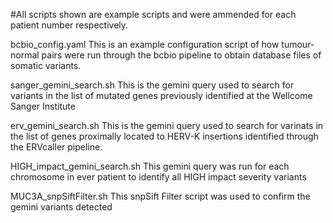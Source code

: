 #All scripts shown are example scripts and were ammended for each patient number respectively.

bcbio_config.yaml
This is an example configuration script of how tumour-normal pairs were run through the bcbio pipeline to obtain database files of somatic variants. 

sanger_gemini_search.sh
This is the gemini query used to search for variants in the list of mutated genes previously identified at the Wellcome Sanger Institute

erv_gemini_search.sh
This is the gemini query used to search for varinats in the list of genes proximally located to HERV-K insertions identified through the ERVcaller pipeline.

HIGH_impact_gemini_search.sh
This gemini query was run for each chromosome in ever patient to identify all HIGH impact severity variants

MUC3A_snpSiftFilter.sh
This snpSift Filter script was used to confirm the gemini variants detected
